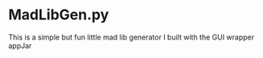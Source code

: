 # MadLibGen.py
This is a simple but fun little mad lib generator I built with the GUI wrapper appJar

